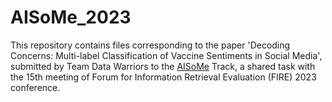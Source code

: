 # AISoMe_2023

This repository contains files corresponding to the paper 'Decoding Concerns: Multi-label Classification of
Vaccine Sentiments in Social Media', submitted by Team Data Warriors to the [AISoMe](https://sites.google.com/view/aisome/aisome) Track, a shared task with the 15th meeting of Forum for Information Retrieval Evaluation (FIRE) 2023 conference.
<!--
The pre-print version of the paper can be found at [arXiv]()

If you use any information, please cite our paper using the BibTeX style provided below:
```
@inproceedings{shortname,
  title = {Decoding Concerns: Multi-label Classification of Vaccine Sentiments in Social Media},
  author = {De, Somsubhra and Vats, Shaurya},
  pages = {x--y},
  url = {http://ceur-ws.org/},
  booktitle={CEUR-WS Proceedings, Accepted at AISoMe Track of FIRE 2023 Conference, Panjim, India},
  year = {2023}
}
```
Authors: Somsubhra De, Shaurya Vats
-->
